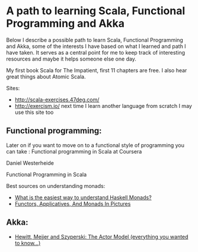 
# A path to learning Scala, Functional Programming and Akka

Below I describe a possible path to learn Scala, Functional Programming and Akka, some of the interests I have based on what I learned and path I have taken. It serves as a central point for me to keep track of interesting resources and maybe it helps someone else one day.

My first book Scala for The Impatient, first 11 chapters are free.
I also hear great things about Atomic Scala.

Sites:

- http://scala-exercises.47deg.com/
- http://exercism.io/ next time I learn another language from scratch I may use this site too

## Functional programming:

Later on if you want to move on to a functional style of programming you can take : Functional programming in Scala at Coursera

Daniel Westerheide

Functional Programming in Scala

Best sources on understanding monads:

-  [What is the easiest way to understand Haskell Monads?][monads-quora]
-  [Functors, Applicatives, And Monads In Pictures][monads-pictures]

## Akka:


- [Hewitt, Meijer and Szyperski: The Actor Model (everything you wanted to know...)][actor-model]

[monads-quora]: http://www.quora.com/What-is-the-easiest-way-to-understand-Haskell-Monads
[actor-model]: https://www.youtube.com/watch?v=7erJ1DV_Tlo
[monads-pictures]: http://adit.io/posts/2013-04-17-functors,_applicatives,_and_monads_in_pictures.html